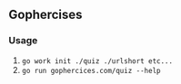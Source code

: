 ## Gophercises

### Usage
1. `go work init ./quiz ./urlshort etc...`
2. `go run gophercices.com/quiz --help`